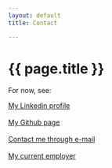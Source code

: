 ```yaml
---
layout: default
title: Contact

---
```


# {{ page.title }}
For now, see:

<a href="https://www.linkedin.com/in/michaelhallik/" title="Linkedin profile" target="_blank">My Linkedin profile</a><br><br>
<a href="https://github.com/MichaelHallik" title="Github page" target="_blank">My Github page</a><br><br>
<a href="mailto:mhallik@immune.it">Contact me through e-mail</a><br><br>
<a href="https://www.immune.it" title="immune-it home page" target="_blank">My current employer</a>
